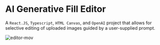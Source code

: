 # AI Generative Fill Editor

A `React.JS`, `Typescript`, `HTML Canvas`, and `OpenAI` project that allows for selective editing of uploaded images guided by a user-supplied prompt.

![editor-mov](https://github.com/smallwhale1/ai-image-editor/assets/90478438/4893000f-0d26-416a-a832-d5cd5454a3f9)
